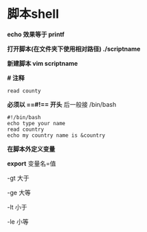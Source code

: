 # 脚本shell

**echo 效果等于 printf**

**打开脚本(在文件夹下使用相对路径) 	./scriptname**

**新建脚本  vim scriptname**

**\#  注释**

`read county`

**必须以 ==#!== 开头**  后一般接 /bin/bash

```shell
#!/bin/bash
echo type your name
read country
echo my country name is &country
```

**在脚本外定义变量**

**export** 变量名=值



-gt  大于

-ge 大等

-lt   小于

-le  小等